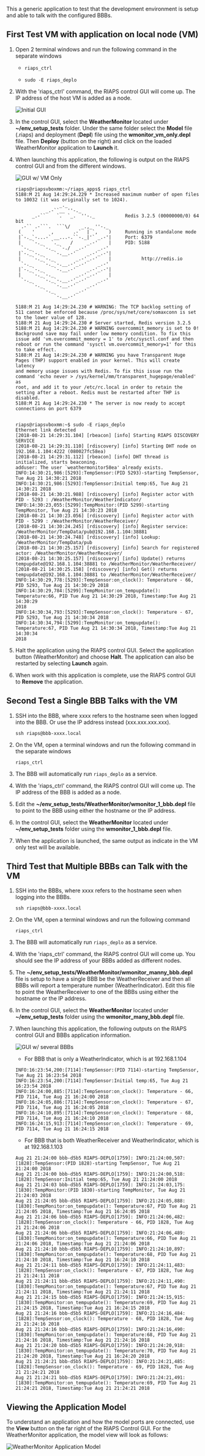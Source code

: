 This a generic application to test that the development environment is setup and able to talk with the configured BBBs.  

## First Test VM with application on local node (VM)
1. Open 2 terminal windows and run the following command in the separate windows

   * ``` riaps_ctrl ```
   
   * ``` sudo -E riaps_deplo ```

2. With the 'riaps_ctrl' command, the RIAPS control GUI will come up.  The IP address of the host VM is added as a node.
    
   ![Initial GUI](Initial_Ctrl_App_VM.png)
    
3. In the control GUI, select the **WeatherMonitor** located under **~/env_setup_tests** folder.  Under the same folder select the **Model** file (.riaps) and deployment (**Depl**) file using the **wmonitor_vm_only.depl** file.  Then **Deploy** (button on the right) and click on the loaded WeatherMonitor application to **Launch** it.
    
4. When launching this application, the following is output on the RIAPS control GUI and from the different windows.
   
   ![GUI w/ VM Only](VM_App_running.png)
   
   ```
   riaps@riapsvboxmm:~/riaps_apps$ riaps_ctrl 
   5188:M 21 Aug 14:29:24.229 * Increased maximum number of open files to 10032 (it was originally set to 1024).
                   _._                                                  
              _.-``__ ''-._                                             
         _.-``    `.  `_.  ''-._           Redis 3.2.5 (00000000/0) 64 bit
     .-`` .-```.  ```\/    _.,_ ''-._                                   
    (    '      ,       .-`  | `,    )     Running in standalone mode
    |`-._`-...-` __...-.``-._|'` _.-'|     Port: 6379
    |    `-._   `._    /     _.-'    |     PID: 5188
     `-._    `-._  `-./  _.-'    _.-'                                   
    |`-._`-._    `-.__.-'    _.-'_.-'|                                  
    |    `-._`-._        _.-'_.-'    |           http://redis.io        
     `-._    `-._`-.__.-'_.-'    _.-'                                   
    |`-._`-._    `-.__.-'    _.-'_.-'|                                  
    |    `-._`-._        _.-'_.-'    |                                  
     `-._    `-._`-.__.-'_.-'    _.-'                                   
         `-._    `-.__.-'    _.-'                                       
             `-._        _.-'                                           
                 `-.__.-'                                               

   5188:M 21 Aug 14:29:24.230 # WARNING: The TCP backlog setting of 511 cannot be enforced because /proc/sys/net/core/somaxconn is set 
   to the lower value of 128.
   5188:M 21 Aug 14:29:24.230 # Server started, Redis version 3.2.5
   5188:M 21 Aug 14:29:24.230 # WARNING overcommit_memory is set to 0! Background save may fail under low memory condition. To fix this 
   issue add 'vm.overcommit_memory = 1' to /etc/sysctl.conf and then reboot or run the command 'sysctl vm.overcommit_memory=1' for this 
   to take effect.
   5188:M 21 Aug 14:29:24.230 # WARNING you have Transparent Huge Pages (THP) support enabled in your kernel. This will create latency 
   and memory usage issues with Redis. To fix this issue run the command 'echo never > /sys/kernel/mm/transparent_hugepage/enabled' as 
   root, and add it to your /etc/rc.local in order to retain the setting after a reboot. Redis must be restarted after THP is disabled.
   5188:M 21 Aug 14:29:24.230 * The server is now ready to accept connections on port 6379


   riaps@riapsvboxmm:~$ sudo -E riaps_deplo
   Ethernet link detected
   [2018-08-21 14:29:31.104] [rbeacon] [info] Starting RIAPS DISCOVERY SERVICE 
   [2018-08-21 14:29:31.110] [rdiscovery] [info] Starting DHT node on 192.168.1.104:4222 (080027fc58ea)
   [2018-08-21 14:29:31.112] [rbeacon] [info] DHT thread is initialized, starts beaconing.
   adduser: The user `weathermonitor58ea' already exists.
   INFO:14:30:21,986:[5293]:TempSensor:(PID 5293)-starting TempSensor, Tue Aug 21 14:30:21 2018
   INFO:14:30:21,986:[5293]:TempSensor:Initial temp:65, Tue Aug 21 14:30:21 2018
   [2018-08-21 14:30:21.988] [rdiscovery] [info] Register actor with PID - 5293 : /WeatherMonitor/WeatherIndicator/
   INFO:14:30:23,055:[5299]:TempMonitor:(PID 5299)-starting TempMonitor, Tue Aug 21 14:30:23 2018
   [2018-08-21 14:30:23.056] [rdiscovery] [info] Register actor with PID - 5299 : /WeatherMonitor/WeatherReceiver/
   [2018-08-21 14:30:24.245] [rdiscovery] [info] Register service: /WeatherMonitor/TempData/pub@192.168.1.104:38881
   [2018-08-21 14:30:24.748] [rdiscovery] [info] Lookup: /WeatherMonitor/TempData/pub
   [2018-08-21 14:30:25.157] [rdiscovery] [info] Search for registered actor: /WeatherMonitor/WeatherReceiver/
   [2018-08-21 14:30:25.157] [rdiscovery] [info] Update() returns tempupdate@192.168.1.104:38881 to /WeatherMonitor/WeatherReceiver/
   [2018-08-21 14:30:25.158] [rdiscovery] [info] Get() returns tempupdate@192.168.1.104:38881 to /WeatherMonitor/WeatherReceiver/
   INFO:14:30:29,778:[5293]:TempSensor:on_clock(): Temperature - 66, PID 5293, Tue Aug 21 14:30:29 2018
   INFO:14:30:29,784:[5299]:TempMonitor:on_tempupdate(): Temperature:66, PID Tue Aug 21 14:30:29 2018, Timestamp:Tue Aug 21 14:30:29 
   2018
   INFO:14:30:34,793:[5293]:TempSensor:on_clock(): Temperature - 67, PID 5293, Tue Aug 21 14:30:34 2018
   INFO:14:30:34,794:[5299]:TempMonitor:on_tempupdate(): Temperature:67, PID Tue Aug 21 14:30:34 2018, Timestamp:Tue Aug 21 14:30:34 
   2018
   ```

5.  Halt the application using the RIAPS control GUI.  Select the application button (WeatherMonitor) and choose **Halt**.  The application can also be restarted by selecting **Launch** again.

6.  When work with this application is complete, use the RIAPS control GUI to **Remove** the application.
       
## Second Test a Single BBB Talks with the VM
1.  SSH into the BBB, where xxxx refers to the hostname seen when logged into the BBB.  Or use the IP address instead (xxx.xxx.xxx.xxx).

    ```       
    ssh riaps@bbb-xxxx.local 
    
    ```
    
2.  On the VM, open a terminal windows and run the following command in the separate windows
   
    ``` riaps_ctrl ```
   
3.  The BBB will automatically run ``` riaps_deplo ``` as a service.

4.  With the 'riaps_ctrl' command, the RIAPS control GUI will come up.  The IP address of the BBB is added as a node.
        
5.  Edit the **~/env_setup_tests/WeatherMonitor/wmonitor_1_bbb.depl** file to point to the BBB using either the hostname or the IP address.

6.  In the control GUI, select the **WeatherMonitor** located under **~/env_setup_tests** folder using the **wmonitor_1_bbb.depl** file.

7.  When the application is launched, the same output as indicate in the VM only test will be available.

 
## Third Test that Multiple BBBs can Talk with the VM
1.  SSH into the BBBs, where xxxx refers to the hostname seen when logging into the BBBs.
  
    ``` ssh riaps@bbb-xxxx.local ```
    
2.  On the VM, open a terminal windows and run the following command
   
    ``` riaps_ctrl ```
   
3.  The BBB will automatically run ``` riaps_deplo ``` as a service.

4.  With the 'riaps_ctrl' command, the RIAPS control GUI will come up.  You should see the IP address of your BBBs added as different nodes.
        
5.  The **~/env_setup_tests/WeatherMonitor/wmonitor_manny_bbb.depl** file is setup to have a single BBB be the WeatherReceiver and then all BBBs will report a temperature number (WeatherIndicator).  Edit this file to point the WeatherReceiver to one of the BBBs using either the hostname or the IP address.

6.  In the control GUI, select the **WeatherMonitor** located under **~/env_setup_tests** folder using the **wmonitor_many_bbb.depl** file.

7.  When launching this application, the following outputs on the RIAPS control GUI and BBBs application information.

    ![GUI w/ several BBBs](ManyBBBs_app_test.png)
     
     * For BBB that is only a WeatherIndicator, which is at 192.168.1.104

    ```
    INFO:16:23:54,200:[7114]:TempSensor:(PID 7114)-starting TempSensor, Tue Aug 21 16:23:54 2018
    INFO:16:23:54,200:[7114]:TempSensor:Initial temp:65, Tue Aug 21 16:23:54 2018
    INFO:16:24:00,885:[7114]:TempSensor:on_clock(): Temperature - 66, PID 7114, Tue Aug 21 16:24:00 2018
    INFO:16:24:05,886:[7114]:TempSensor:on_clock(): Temperature - 67, PID 7114, Tue Aug 21 16:24:05 2018
    INFO:16:24:10,895:[7114]:TempSensor:on_clock(): Temperature - 68, PID 7114, Tue Aug 21 16:24:10 2018
    INFO:16:24:15,913:[7114]:TempSensor:on_clock(): Temperature - 69, PID 7114, Tue Aug 21 16:24:15 2018
    ```

    * For BBB that is both WeatherReceiver and WeatherIndicator, which is at 192.168.1.103
    
    ```
    Aug 21 21:24:00 bbb-d5b5 RIAPS-DEPLO[1759]: INFO:21:24:00,507:[1828]:TempSensor:(PID 1828)-starting TempSensor, Tue Aug 21 21:24:00 2018
    Aug 21 21:24:00 bbb-d5b5 RIAPS-DEPLO[1759]: INFO:21:24:00,518:[1828]:TempSensor:Initial temp:65, Tue Aug 21 21:24:00 2018
    Aug 21 21:24:03 bbb-d5b5 RIAPS-DEPLO[1759]: INFO:21:24:03,175:[1830]:TempMonitor:(PID 1830)-starting TempMonitor, Tue Aug 21 21:24:03 2018
    Aug 21 21:24:05 bbb-d5b5 RIAPS-DEPLO[1759]: INFO:21:24:05,888:[1830]:TempMonitor:on_tempupdate(): Temperature:67, PID Tue Aug 21 21:24:05 2018, Timestamp:Tue Aug 21 16:24:05 2018
    Aug 21 21:24:06 bbb-d5b5 RIAPS-DEPLO[1759]: INFO:21:24:06,482:[1828]:TempSensor:on_clock(): Temperature - 66, PID 1828, Tue Aug 21 21:24:06 2018
    Aug 21 21:24:06 bbb-d5b5 RIAPS-DEPLO[1759]: INFO:21:24:06,489:[1830]:TempMonitor:on_tempupdate(): Temperature:66, PID Tue Aug 21 21:24:06 2018, Timestamp:Tue Aug 21 21:24:06 2018
    Aug 21 21:24:10 bbb-d5b5 RIAPS-DEPLO[1759]: INFO:21:24:10,897:[1830]:TempMonitor:on_tempupdate(): Temperature:68, PID Tue Aug 21 21:24:10 2018, Timestamp:Tue Aug 21 16:24:10 2018
    Aug 21 21:24:11 bbb-d5b5 RIAPS-DEPLO[1759]: INFO:21:24:11,483:[1828]:TempSensor:on_clock(): Temperature - 67, PID 1828, Tue Aug 21 21:24:11 2018
    Aug 21 21:24:11 bbb-d5b5 RIAPS-DEPLO[1759]: INFO:21:24:11,490:[1830]:TempMonitor:on_tempupdate(): Temperature:67, PID Tue Aug 21 21:24:11 2018, Timestamp:Tue Aug 21 21:24:11 2018
    Aug 21 21:24:15 bbb-d5b5 RIAPS-DEPLO[1759]: INFO:21:24:15,915:[1830]:TempMonitor:on_tempupdate(): Temperature:69, PID Tue Aug 21 21:24:15 2018, Timestamp:Tue Aug 21 16:24:15 2018
    Aug 21 21:24:16 bbb-d5b5 RIAPS-DEPLO[1759]: INFO:21:24:16,484:[1828]:TempSensor:on_clock(): Temperature - 68, PID 1828, Tue Aug 21 21:24:16 2018
    Aug 21 21:24:16 bbb-d5b5 RIAPS-DEPLO[1759]: INFO:21:24:16,490:[1830]:TempMonitor:on_tempupdate(): Temperature:68, PID Tue Aug 21 21:24:16 2018, Timestamp:Tue Aug 21 21:24:16 2018
    Aug 21 21:24:20 bbb-d5b5 RIAPS-DEPLO[1759]: INFO:21:24:20,918:[1830]:TempMonitor:on_tempupdate(): Temperature:70, PID Tue Aug 21 21:24:20 2018, Timestamp:Tue Aug 21 16:24:20 2018
    Aug 21 21:24:21 bbb-d5b5 RIAPS-DEPLO[1759]: INFO:21:24:21,485:[1828]:TempSensor:on_clock(): Temperature - 69, PID 1828, Tue Aug 21 21:24:21 2018
    Aug 21 21:24:21 bbb-d5b5 RIAPS-DEPLO[1759]: INFO:21:24:21,491:[1830]:TempMonitor:on_tempupdate(): Temperature:69, PID Tue Aug 21 21:24:21 2018, Timestamp:Tue Aug 21 21:24:21 2018
    ```
   
   ## Viewing the Application Model

   To understand an application and how the model ports are connected, use the **View** button on the far right of the RIAPS Control GUI.  For the WeatherMonitor application, the model view will look as follows:

   ![WeatherMonitor Application Model](App_Model_View.png)
